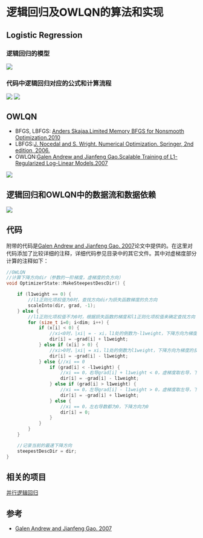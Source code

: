 # 逻辑回归及OWLQN的算法和实现
## Logistic Regression
### 逻辑回归的模型

![](pics/lr.jpg)

### 代码中逻辑回归对应的公式和计算流程

![](pics/lr_formular.jpg)
![](pics/lr_owlqn.jpg)


## OWLQN
* BFGS, LBFGS: [Anders Skajaa.Limited Memory BFGS for Nonsmooth Optimization.2010](http://www.cs.nyu.edu/overton/mstheses/skajaa/msthesis.pdf)
* LBFGS:[J. Nocedal and S. Wright. Numerical Optimization. Springer, 2nd
edition, 2006.](http://home.agh.edu.pl/~pba/pdfdoc/Numerical_Optimization.pdf)
* OWLQN:[Galen Andrew and Jianfeng Gao.Scalable Training of L1-Regularized Log-Linear Models.2007](http://research.microsoft.com/en-us/um/people/jfgao/paper/icml07scalable.pdf)

![](pics/owlqn.jpg)


## 逻辑回归和OWLQN中的数据流和数据依赖
![](pics/data_flow.jpg)

## 代码
附带的代码是[Galen Andrew and Jianfeng Gao. 2007](http://research.microsoft.com/en-us/downloads/b1eb1016-1738-4bd5-83a9-370c9d498a03/default.aspx)论文中提供的。在这里对代码添加了比较详细的注释，详细代码参见目录中的其它文件。其中对虚梯度部分计算的注释如下：

```cpp
//OWLQN
//计算下降方向dir（参数的一阶梯度，虚梯度的负方向）
void OptimizerState::MakeSteepestDescDir() {

	if (l1weight == 0) {
		//l1正则化项权值为0时，查找方向dir为损失函数梯度的负方向
		scaleInto(dir, grad, -1);
	} else {
		//l1正则化项权值不为0时，根据损失函数的梯度和l1正则化项权值来确定查找方向
		for (size_t i=0; i<dim; i++) {
			if (x[i] < 0) {
				//xi<0时，|xi| = - xi，l1处的倒数为-l1weight，下降方向为梯度的反方向
				dir[i] = -grad[i] + l1weight;
			} else if (x[i] > 0) {
				//xi>0时，|xi| = xi，l1处的倒数为l1weight，下降方向为梯度的反方向
				dir[i] = -grad[i] - l1weight;
			} else {//xi == 0
				if (grad[i] < -l1weight) {
					//xi == 0，右导grad[i] + l1weight < 0，虚梯度取右导，下降方向为虚梯度的反方向，dir[i] > 0，偏向正象限
					dir[i] = -grad[i] - l1weight;
				} else if (grad[i] > l1weight) {
					//xi == 0，左导grad[i] - l1weight > 0，虚梯度取左导，下降方向为虚梯度的反方向，dir[i] < 0，偏向负象限
					dir[i] = -grad[i] + l1weight;
				} else {
					//xi == 0，左右导数都为0，下降方向为0
					dir[i] = 0;
				}
			}
		}
	}

	//记录当前的最速下降方向
	steepestDescDir = dir;
}
```


## 相关的项目
[并行逻辑回归](https://github.com/xswang/DML/tree/master/logistic_regression)


## 参考
* [Galen Andrew and Jianfeng Gao. 2007](http://research.microsoft.com/en-us/downloads/b1eb1016-1738-4bd5-83a9-370c9d498a03/default.aspx)
